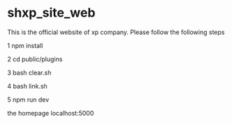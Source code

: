 # shxp_site_web
This is the official website of xp company. Please follow the following steps

1 npm install

2 cd public/plugins

3 bash clear.sh

4 bash link.sh

5 npm run dev

the homepage localhost:5000
